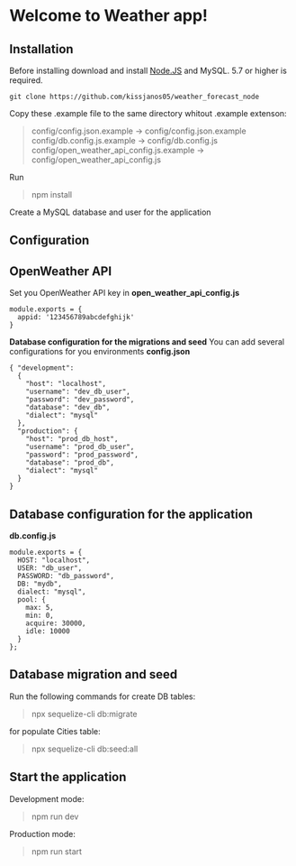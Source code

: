 ﻿# Welcome to Weather app!

## Installation
Before installing download and install [Node.JS](https://nodejs.org/en/download/) and MySQL. 5.7 or higher is required.

    git clone https://github.com/kissjanos05/weather_forecast_node

   Copy these .example file to the same directory whitout .example extenson:
   
> config/config.json.example -> config/config.json.example
> config/db.config.js.example -> config/db.config.js
> config/open_weather_api_config.js.example -> config/open_weather_api_config.js

Run 

> npm install

Create a MySQL database and user for the application

## Configuration

## OpenWeather API
Set you OpenWeather API key in
**open_weather_api_config.js**

    module.exports = { 
      appid: '123456789abcdefghijk'
    }

**Database configuration for the migrations and seed**
You can add several configurations for you environments
**config.json**

    { "development":
      {
        "host": "localhost",
        "username": "dev_db_user",
        "password": "dev_password",
        "database": "dev_db",
        "dialect": "mysql"
      },
      "production": {
	    "host": "prod_db_host",
	    "username": "prod_db_user",
        "password": "prod_password",
        "database": "prod_db",
        "dialect": "mysql"
      }
    }

## Database configuration for the application
**db.config.js**

    module.exports = { 
      HOST: "localhost",
      USER: "db_user",
      PASSWORD: "db_password",
      DB: "mydb",
      dialect: "mysql",
      pool: {
        max: 5,
        min: 0,
        acquire: 30000,
        idle: 10000
      }
    };

## Database migration and seed
Run the following commands
for create DB tables:

>  npx sequelize-cli db:migrate

for populate Cities table:

> npx sequelize-cli db:seed:all
## Start the application

Development mode:

> npm run dev

Production mode:

> npm run start


